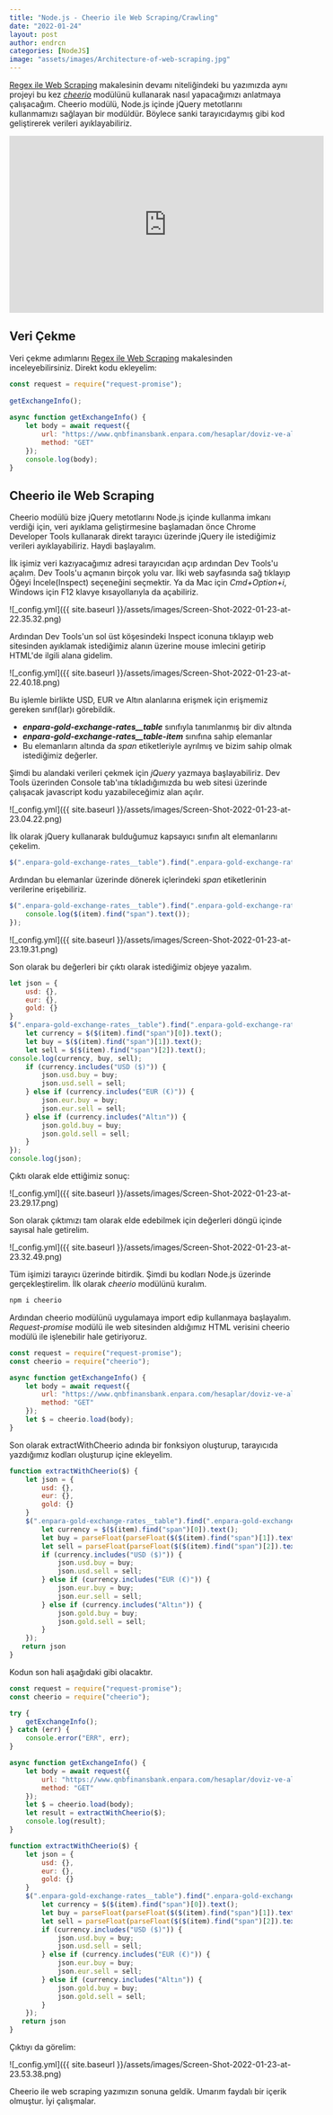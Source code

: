 ```yaml
---
title: "Node.js - Cheerio ile Web Scraping/Crawling"
date: "2022-01-24"
layout: post
author: endrcn
categories: [NodeJS]
image: "assets/images/Architecture-of-web-scraping.jpg"
---
```


[Regex ile Web Scraping](https://endrcn.dev/nodejs-web-scraping-with-regex/) makalesinin devamı niteliğindeki bu yazımızda aynı projeyi bu kez _[cheerio](https://github.com/cheeriojs/cheerio)_ modülünü kullanarak nasıl yapacağımızı anlatmaya çalışacağım. Cheerio modülü, Node.js içinde jQuery metotlarını kullanmamızı sağlayan bir modüldür. Böylece sanki tarayıcıdaymış gibi kod geliştirerek verileri ayıklayabiliriz.

<iframe width="560" height="315" src="https://www.youtube.com/embed/fjI1Tfz3bRk" title="YouTube video player" frameborder="0" allow="accelerometer; autoplay; clipboard-write; encrypted-media; gyroscope; picture-in-picture; web-share" allowfullscreen></iframe>

## Veri Çekme

Veri çekme adımlarını [Regex ile Web Scraping](https://endrcn.dev/nodejs-web-scraping-with-regex/#Veri_Cekme) makalesinden inceleyebilirsiniz. Direkt kodu ekleyelim:

```javascript
const request = require("request-promise");
 
getExchangeInfo();
 
async function getExchangeInfo() {
    let body = await request({
        url: "https://www.qnbfinansbank.enpara.com/hesaplar/doviz-ve-altin-kurlari",
        method: "GET"
    });
    console.log(body);
}
```

## Cheerio ile Web Scraping

Cheerio modülü bize jQuery metotlarını Node.js içinde kullanma imkanı verdiği için, veri ayıklama geliştirmesine başlamadan önce Chrome Developer Tools kullanarak direkt tarayıcı üzerinde jQuery ile istediğimiz verileri ayıklayabiliriz. Haydi başlayalım.

İlk işimiz veri kazıyacağımız adresi tarayıcıdan açıp ardından Dev Tools'u açalım. Dev Tools'u açmanın birçok yolu var. İlki web sayfasında sağ tıklayıp Öğeyi İncele(Inspect) seçeneğini seçmektir. Ya da Mac için _Cmd+Option+i_, Windows için F12 klavye kısayollarıyla da açabiliriz.

![_config.yml]({{ site.baseurl }}/assets/images/Screen-Shot-2022-01-23-at-22.35.32.png)

Ardından Dev Tools'un sol üst köşesindeki Inspect iconuna tıklayıp web sitesinden ayıklamak istediğimiz alanın üzerine mouse imlecini getirip HTML'de ilgili alana gidelim.

![_config.yml]({{ site.baseurl }}/assets/images/Screen-Shot-2022-01-23-at-22.40.18.png)

Bu işlemle birlikte USD, EUR ve Altın alanlarına erişmek için erişmemiz gereken sınıf(lar)ı görebildik.

- **_enpara-gold-exchange-rates__table_** sınıfıyla tanımlanmış bir div altında
- **_enpara-gold-exchange-rates__table-item_** sınıfına sahip elemanlar
- Bu elemanların altında da _span_ etiketleriyle ayrılmış ve bizim sahip olmak istediğimiz değerler.

Şimdi bu alandaki verileri çekmek için _jQuery_ yazmaya başlayabiliriz. Dev Tools üzerinden Console tab'ına tıkladığımızda bu web sitesi üzerinde çalışacak javascript kodu yazabileceğimiz alan açılır.

![_config.yml]({{ site.baseurl }}/assets/images/Screen-Shot-2022-01-23-at-23.04.22.png)

İlk olarak jQuery kullanarak bulduğumuz kapsayıcı sınıfın alt elemanlarını çekelim.

```javascript
$(".enpara-gold-exchange-rates__table").find(".enpara-gold-exchange-rates__table-item");
```

Ardından bu elemanlar üzerinde dönerek içlerindeki _span_ etiketlerinin verilerine erişebiliriz.

```javascript
$(".enpara-gold-exchange-rates__table").find(".enpara-gold-exchange-rates__table-item").each((index, item) => {
    console.log($(item).find("span").text());
});
```

![_config.yml]({{ site.baseurl }}/assets/images/Screen-Shot-2022-01-23-at-23.19.31.png)

Son olarak bu değerleri bir çıktı olarak istediğimiz objeye yazalım.

```javascript
let json = {
    usd: {},
    eur: {},
    gold: {}
}
$(".enpara-gold-exchange-rates__table").find(".enpara-gold-exchange-rates__table-item").each((index, item) => {
    let currency = $($(item).find("span")[0]).text();
    let buy = $($(item).find("span")[1]).text();
    let sell = $($(item).find("span")[2]).text();
console.log(currency, buy, sell);
    if (currency.includes("USD ($)")) {
        json.usd.buy = buy;
        json.usd.sell = sell;
    } else if (currency.includes("EUR (€)")) {
        json.eur.buy = buy;
        json.eur.sell = sell;
    } else if (currency.includes("Altın")) {
        json.gold.buy = buy;
        json.gold.sell = sell;
    }
});
console.log(json);
```

Çıktı olarak elde ettiğimiz sonuç:

![_config.yml]({{ site.baseurl }}/assets/images/Screen-Shot-2022-01-23-at-23.29.17.png)

Son olarak çıktımızı tam olarak elde edebilmek için değerleri döngü içinde sayısal hale getirelim.

![_config.yml]({{ site.baseurl }}/assets/images/Screen-Shot-2022-01-23-at-23.32.49.png)

Tüm işimizi tarayıcı üzerinde bitirdik. Şimdi bu kodları Node.js üzerinde gerçekleştirelim. İlk olarak _cheerio_ modülünü kuralım.

```javascript
npm i cheerio
```

Ardından cheerio modülünü uygulamaya import edip kullanmaya başlayalım. _Request-promise_ modülü ile web sitesinden aldığımız HTML verisini cheerio modülü ile işlenebilir hale getiriyoruz.

```javascript
const request = require("request-promise");
const cheerio = require("cheerio");

async function getExchangeInfo() {
    let body = await request({
        url: "https://www.qnbfinansbank.enpara.com/hesaplar/doviz-ve-altin-kurlari",
        method: "GET"
    });
    let $ = cheerio.load(body);
}
```

Son olarak extractWithCheerio adında bir fonksiyon oluşturup, tarayıcıda yazdığımız kodları oluşturup içine ekleyelim.

```javascript
function extractWithCheerio($) {
    let json = {
        usd: {},
        eur: {},
        gold: {}
    }
    $(".enpara-gold-exchange-rates__table").find(".enpara-gold-exchange-rates__table-item").each((index, item) => {
        let currency = $($(item).find("span")[0]).text();
        let buy = parseFloat(parseFloat($($(item).find("span")[1]).text().replace(",", ".")).toFixed(3));
        let sell = parseFloat(parseFloat($($(item).find("span")[2]).text().replace(",", ".")).toFixed(3));
        if (currency.includes("USD ($)")) {
            json.usd.buy = buy;
            json.usd.sell = sell;
        } else if (currency.includes("EUR (€)")) {
            json.eur.buy = buy;
            json.eur.sell = sell;
        } else if (currency.includes("Altın")) {
            json.gold.buy = buy;
            json.gold.sell = sell;
        }
    });
   return json
}
```

Kodun son hali aşağıdaki gibi olacaktır.

```javascript
const request = require("request-promise");
const cheerio = require("cheerio");

try {
    getExchangeInfo();
} catch (err) {
    console.error("ERR", err);
}

async function getExchangeInfo() {
    let body = await request({
        url: "https://www.qnbfinansbank.enpara.com/hesaplar/doviz-ve-altin-kurlari",
        method: "GET"
    });
    let $ = cheerio.load(body);
    let result = extractWithCheerio($);
    console.log(result);
}

function extractWithCheerio($) {
    let json = {
        usd: {},
        eur: {},
        gold: {}
    }
    $(".enpara-gold-exchange-rates__table").find(".enpara-gold-exchange-rates__table-item").each((index, item) => {
        let currency = $($(item).find("span")[0]).text();
        let buy = parseFloat(parseFloat($($(item).find("span")[1]).text().replace(",", ".")).toFixed(3));
        let sell = parseFloat(parseFloat($($(item).find("span")[2]).text().replace(",", ".")).toFixed(3));
        if (currency.includes("USD ($)")) {
            json.usd.buy = buy;
            json.usd.sell = sell;
        } else if (currency.includes("EUR (€)")) {
            json.eur.buy = buy;
            json.eur.sell = sell;
        } else if (currency.includes("Altın")) {
            json.gold.buy = buy;
            json.gold.sell = sell;
        }
    });
   return json
}
```

Çıktıyı da görelim:

![_config.yml]({{ site.baseurl }}/assets/images/Screen-Shot-2022-01-23-at-23.53.38.png)

Cheerio ile web scraping yazımızın sonuna geldik. Umarım faydalı bir içerik olmuştur. İyi çalışmalar.
